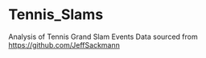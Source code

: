 # Tennis_Slams
Analysis of Tennis Grand Slam Events
Data sourced from https://github.com/JeffSackmann
